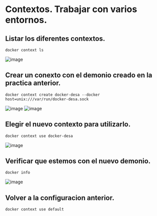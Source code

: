 # Contextos. Trabajar con varios entornos.
## Listar los diferentes contextos.
```
docker context ls
```
![image](https://github.com/julianzanetti/Docker-Udemy/assets/134458575/b119d65d-06ca-44cc-b0e9-685dd7d3ee36)

## Crear un conexto con el demonio creado en la practica anterior.
```
docker context create docker-desa --docker host=unix:///var/run/docker-desa.sock
```
![image](https://github.com/julianzanetti/Docker-Udemy/assets/134458575/c238dc92-2231-4851-a3cb-46f8dbb0348c)
![image](https://github.com/julianzanetti/Docker-Udemy/assets/134458575/cb190ccc-0877-4a13-8dab-8b480fed0485)

## Elegir el nuevo contexto para utilizarlo.
```
docker context use docker-desa
```
![image](https://github.com/julianzanetti/Docker-Udemy/assets/134458575/03cdd5bf-57ad-4b54-85fe-203011d33e08)

## Verificar que estemos con el nuevo demonio.
```
docker info
```
![image](https://github.com/julianzanetti/Docker-Udemy/assets/134458575/e26d6859-e70e-423f-a738-74d03c612cd1)

## Volver a la configuracion anterior.
```
docker context use default
```
